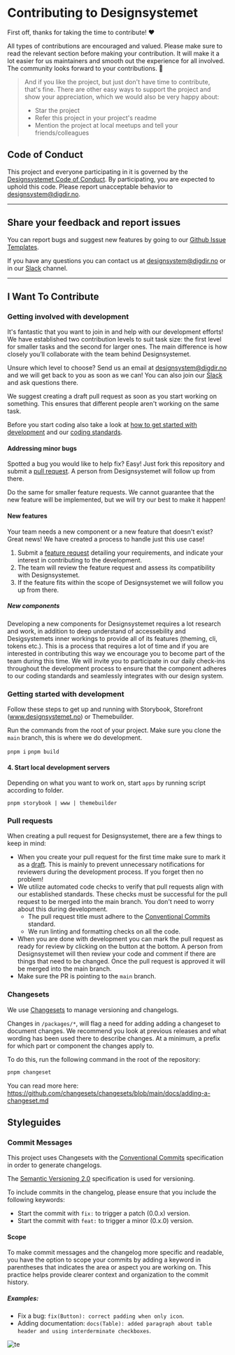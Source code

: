 # Contributing to Designsystemet

First off, thanks for taking the time to contribute! ❤️

All types of contributions are encouraged and valued. Please make sure to read the relevant section before making your contribution. It will make it a lot easier for us maintainers and smooth out the experience for all involved. The community looks forward to your contributions. 🎉

> And if you like the project, but just don't have time to contribute, that's fine. There are other easy ways to support the project and show your appreciation, which we would also be very happy about:
>
> - Star the project
> - Refer this project in your project's readme
> - Mention the project at local meetups and tell your friends/colleagues

## Code of Conduct

This project and everyone participating in it is governed by the
[Designsystemet Code of Conduct](./CODE_OF_CONDUCT.md).
By participating, you are expected to uphold this code. Please report unacceptable behavior
to <designsystem@digdir.no>.

---

## Share your feedback and report issues

You can report bugs and suggest new features by going to our [Github Issue Templates](https://github.com/digdir/designsystemet/issues/new/choose).

If you have any questions you can contact us at <designsystem@digdir.no> or in our [Slack](https://designsystemet.no/slack) channel.

---

## I Want To Contribute

### Getting involved with development

It's fantastic that you want to join in and help with our development efforts!
We have established two contribution levels to suit task size: the first level for smaller tasks and the second for larger ones. The main difference is how closely you’ll collaborate with the team behind Designsystemet.

Unsure which level to choose? Send us an email at <designsystem@digdir.no> and we will get back to you as soon as we can!
You can also join our [Slack](https://designsystemet.no/slack) and ask questions there.

We suggest creating a draft pull request as soon as you start working on something. This ensures that different people aren't working on the same task.

Before you start coding also take a look at [how to get started with development](#getting-started-with-development) and our [coding standards](#how-to-write-and-structure-your-code).

#### Addressing minor bugs

Spotted a bug you would like to help fix? Easy! Just fork this repository and submit a [pull request](#pull-requests).
A person from Designsystemet will follow up from there.

Do the same for smaller feature requests. We cannot guarantee that the new feature will be implemented, but we will try our best to make it happen!

#### New features

Your team needs a new component or a new feature that doesn't exist? 
Great news! We have created a process to handle just this use case!

1. Submit a [feature request](https://github.com/digdir/designsystemet/issues/new/choose) detailing your requirements, and indicate your interest in contributing to the development.
2. The team will review the feature request and assess its compatibility with Designsystemet.
3. If the feature fits within the scope of Designsystemet we will follow you up from there.

##### New components
Developing a new components for Designsystemet requires a lot research and work, in addition to deep understand of accessebility and Desigsystemets inner workings to provide all of its features (theming, cli, tokens etc.). This is a process that requires a lot of time and if you are interested in contributing this way we encourage you to become part of the team during this time. We will invite you to participate in our daily check-ins throughout the development process to ensure that the component adheres to our coding standards and seamlessly integrates with our design system.

### Getting started with development

Follow these steps to get up and running with Storybook, Storefront (www.designsystemet.no) or Themebuilder. 

Run the commands from the root of your project. Make sure you clone the `main` branch, this is where we do development.

`pnpm i`
`pnpm build`

#### 4. Start local development servers

Depending on what you want to work on, start `apps` by running script according to folder.

`pnpm storybook | www | themebuilder`

### Pull requests

When creating a pull request for Designsystemet, there are a few things to keep in mind:

- When you create your pull request for the first time make sure to mark it as a [draft](https://github.blog/2019-02-14-introducing-draft-pull-requests/). This is mainly to prevent unnecessary notifications for reviewers during the development process. If you forget then no problem!
- We utilize automated code checks to verify that pull requests align with our established standards. These checks must be successful for the pull request to be merged into the main branch. You don't need to worry about this during development.
  - The pull request title must adhere to the [Conventional Commits](#commit-messages) standard.
  - We run linting and formatting checks on all the code.
- When you are done with development you can mark the pull request as ready for review by clicking on the button at the bottom. A person from Designsystemet will then review your code and comment if there are things that need to be changed. Once the pull request is approved it will be merged into the main branch.
- Make sure the PR is pointing to the `main` branch.

### Changesets
We use [Changesets](https://github.com/changesets/changesets) to manage versioning and changelogs.

Changes in `/packages/*`, will flag a need for adding adding a changeset to document changes.
We recommend you look at previous releases and what wording has been used there to describe changes. 
At a minimum, a prefix for which part or component the changes apply to.

To do this, run the following command in the root of the repository:

```bash
pnpm changeset
```

You can read more here: https://github.com/changesets/changesets/blob/main/docs/adding-a-changeset.md

## Styleguides

### Commit Messages

This project uses Changesets with the [Conventional Commits](https://www.conventionalcommits.org/en/v1.0.0/)
specification in order to generate changelogs.

The [Semantic Versioning 2.0](https://semver.org/) specification is used for versioning.

To include commits in the changelog, please ensure that you include the following keywords:

- Start the commit with `fix:` to trigger a patch (0.0.x) version.
- Start the commit with `feat:` to trigger a minor (0.x.0) version.

#### Scope

To make commit messages and the changelog more specific and readable, you have the option to scope your commits by adding a keyword in parentheses that indicates the area or aspect you are working on. This practice helps provide clearer context and organization to the commit history.

##### Examples:

- Fix a bug: `fix(Button): correct padding when only icon`.
- Adding documentation: `docs(Table): added paragraph about table header and using interderminate checkboxes`.


![te](https://i.imgur.com/Uw0qA1O.png)
